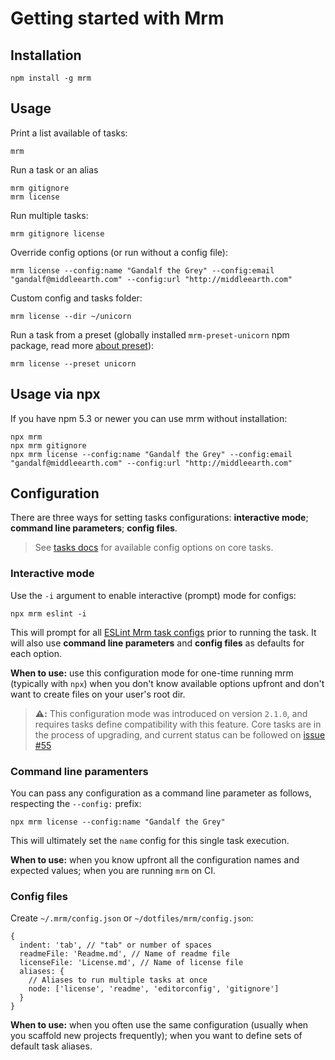 # Getting started with Mrm

## Installation

```
npm install -g mrm
```

## Usage

Print a list available of tasks:

```shell
mrm
```

Run a task or an alias

```shell
mrm gitignore
mrm license
```

Run multiple tasks:

```shell
mrm gitignore license
```

Override config options (or run without a config file):

```shell
mrm license --config:name "Gandalf the Grey" --config:email "gandalf@middleearth.com" --config:url "http://middleearth.com"
```

Custom config and tasks folder:

```shell
mrm license --dir ~/unicorn
```

Run a task from a preset (globally installed `mrm-preset-unicorn` npm package, read more [about preset](#custom-presets)):

```shell
mrm license --preset unicorn
```

## Usage via npx

If you have npm 5.3 or newer you can use mrm without installation:

```shell
npx mrm
npx mrm gitignore
npx mrm license --config:name "Gandalf the Grey" --config:email "gandalf@middleearth.com" --config:url "http://middleearth.com"
```

## Configuration

There are three ways for setting tasks configurations: **interactive mode**; **command line parameters**; **config files**.

> See [tasks docs](../Readme.md#tasks) for available config options on core tasks.

### Interactive mode

Use the `-i` argument to enable interactive (prompt) mode for configs:

```shell
npx mrm eslint -i
```

This will prompt for all [ESLint Mrm task configs](https://github.com/sapegin/mrm/tree/master/packages/mrm-task-eslint#options) prior to running the task. It will also use **command line parameters** and **config files** as defaults for each option.

**When to use:** use this configuration mode for one-time running mrm (typically with `npx`) when you don't know available options upfront and don't want to create files on your user's root dir.

> **:warning::** This configuration mode was introduced on version `2.1.0`, and requires tasks define compatibility with this feature. Core tasks are in the process of upgrading, and current status can be followed on [issue #55]()

### Command line paramenters

You can pass any configuration as a command line parameter as follows, respecting the `--config:` prefix:

```shell
npx mrm license --config:name "Gandalf the Grey"
```

This will ultimately set the `name` config for this single task execution.

**When to use:** when you know upfront all the configuration names and expected values; when you are running `mrm` on CI.

### Config files

Create `~/.mrm/config.json` or `~/dotfiles/mrm/config.json`:

```json5
{
  indent: 'tab', // "tab" or number of spaces
  readmeFile: 'Readme.md', // Name of readme file
  licenseFile: 'License.md', // Name of license file
  aliases: {
    // Aliases to run multiple tasks at once
    node: ['license', 'readme', 'editorconfig', 'gitignore']
  }
}
```

**When to use:** when you often use the same configuration (usually when you scaffold new projects frequently); when you want to define sets of default task aliases.
